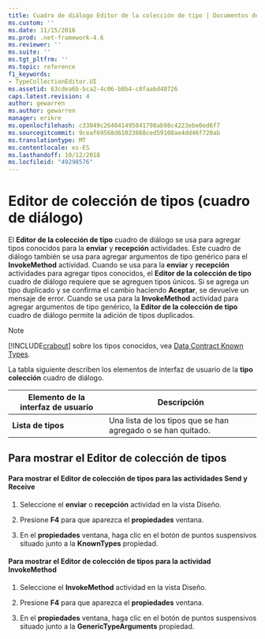 ```yaml
---
title: Cuadro de diálogo Editor de la colección de tipo | Documentos de Microsoft
ms.custom: ''
ms.date: 11/15/2016
ms.prod: .net-framework-4.6
ms.reviewer: ''
ms.suite: ''
ms.tgt_pltfrm: ''
ms.topic: reference
f1_keywords:
- TypeCollectionEditor.UI
ms.assetid: 63cdea6b-bca2-4c06-b8b4-c8faabd40726
caps.latest.revision: 4
author: gewarren
ms.author: gewarren
manager: erikre
ms.openlocfilehash: c33049c264041495041798ab98c4223ebe0ed6f7
ms.sourcegitcommit: 9ceaf69568d61023868ced59108ae4dd46f720ab
ms.translationtype: MT
ms.contentlocale: es-ES
ms.lasthandoff: 10/12/2018
ms.locfileid: "49298576"
---
```

# <a name="type-collection-editor-dialog-box"></a>Editor de colección de tipos (cuadro de diálogo)
El **Editor de la colección de tipo** cuadro de diálogo se usa para agregar tipos conocidos para la **enviar** y **recepción** actividades. Este cuadro de diálogo también se usa para agregar argumentos de tipo genérico para el **InvokeMethod** actividad. Cuando se usa para la **enviar** y **recepción** actividades para agregar tipos conocidos, el **Editor de la colección de tipo** cuadro de diálogo requiere que se agreguen tipos únicos. Si se agrega un tipo duplicado y se confirma el cambio haciendo **Aceptar**, se devuelve un mensaje de error. Cuando se usa para la **InvokeMethod** actividad para agregar argumentos de tipo genérico, la **Editor de la colección de tipo** cuadro de diálogo permite la adición de tipos duplicados.  
  
> [!NOTE]
>  [!INCLUDE[crabout](../includes/crabout-md.md)] sobre los tipos conocidos, vea [Data Contract Known Types](http://msdn.microsoft.com/library/1a0baea1-27b7-470d-9136-5bbad86c4337).  
  
 La tabla siguiente describen los elementos de interfaz de usuario de la **tipo colección** cuadro de diálogo.  
  
|Elemento de la interfaz de usuario|Descripción|  
|----------------|-----------------|  
|**Lista de tipos**|Una lista de los tipos que se han agregado o se han quitado.|  
  
## <a name="to-bring-up-the-type-collection-editor"></a>Para mostrar el Editor de colección de tipos  
  
#### <a name="to-bring-up-the-type-collection-editor-for-the-send-and-receive-activities"></a>Para mostrar el Editor de colección de tipos para las actividades Send y Receive  
  
1.  Seleccione el **enviar** o **recepción** actividad en la vista Diseño.  
  
2.  Presione **F4** para que aparezca el **propiedades** ventana.  
  
3.  En el **propiedades** ventana, haga clic en el botón de puntos suspensivos situado junto a la **KnownTypes** propiedad.  
  
#### <a name="to-bring-up-the-type-collection-editor-for-the-invokemethod-activity"></a>Para mostrar el Editor de colección de tipos para la actividad InvokeMethod  
  
1.  Seleccione el **InvokeMethod** actividad en la vista Diseño.  
  
2.  Presione **F4** para que aparezca el **propiedades** ventana.  
  
3.  En el **propiedades** ventana, haga clic en el botón de puntos suspensivos situado junto a la **GenericTypeArguments** propiedad.